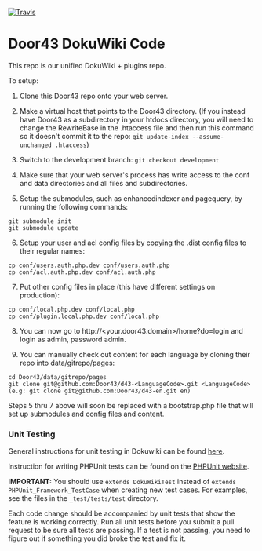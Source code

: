 [![Travis](https://travis-ci.org/unfoldingWord-dev/Door43.svg)](https://travis-ci.org/unfoldingWord-dev/Door43)

# Door43 DokuWiki Code

This repo is our unified DokuWiki + plugins repo.

To setup:

1. Clone this Door43 repo onto your web server.

2. Make a virtual host that points to the Door43 directory. (If you instead have Door43 as a subdirectory in your htdocs
directory, you will need to change the RewriteBase in the .htaccess file and then run this command so it doesn't commit
it to the repo: `git update-index --assume-unchanged .htaccess`)

3. Switch to the development branch: `git checkout development`

4. Make sure that your web server's process has write access to the conf and data directories and all files and subdirectories.

5. Setup the submodules, such as enhancedindexer and pagequery, by running the following commands:
  ```
  git submodule init
  git submodule update
  ```

6. Setup your user and acl config files by copying the .dist config files to their regular names:<br/>
  ```
  cp conf/users.auth.php.dev conf/users.auth.php
  cp conf/acl.auth.php.dev conf/acl.auth.php
  ```

7. Put other config files in place (this have different settings on production):
  ```
  cp conf/local.php.dev conf/local.php
  cp conf/plugin.local.php.dev conf/local.php
  ```

8. You can now go to http://&lt;your.door43.domain&gt;/home?do=login and login as admin, password admin.

9. You can manually check out content for each language by cloning their repo into data/gitrepo/pages:
  ```
  cd Door43/data/gitrepo/pages
  git clone git@github.com:Door43/d43-<LanguageCode>.git <LanguageCode>
  (e.g: git clone git@github.com:Door43/d43-en.git en) 
  ```

Steps 5 thru 7 above will soon be replaced with a bootstrap.php file that will set up submodules and config files and content.


### Unit Testing

General instructions for unit testing in Dokuwiki can be found [here](https://www.dokuwiki.org/devel:unittesting).

Instruction for writing PHPUnit tests can be found on the [PHPUnit website](https://phpunit.de/manual/current/en/writing-tests-for-phpunit.html).

**IMPORTANT:** You should use `extends DokuWikiTest` instead of `extends PHPUnit_Framework_TestCase` when creating new
test cases.  For examples, see the files in the `_test/tests/test` directory.

Each code change should be accompanied by unit tests that show the feature is working correctly.  Run all unit tests
before you submit a pull request to be sure all tests are passing.  If a test is not passing, you need to figure out if
something you did broke the test and fix it.

